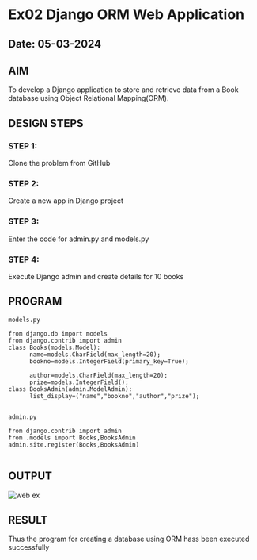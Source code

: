 # Ex02 Django ORM Web Application
## Date: 05-03-2024

## AIM
To develop a Django application to store and retrieve data from a Book database using Object Relational Mapping(ORM).

## DESIGN STEPS

### STEP 1:
Clone the problem from GitHub

### STEP 2:
Create a new app in Django project

### STEP 3:
Enter the code for admin.py and models.py

### STEP 4:
Execute Django admin and create details for 10 books

## PROGRAM
```
models.py

from django.db import models
from django.contrib import admin
class Books(models.Model):
      name=models.CharField(max_length=20);
      bookno=models.IntegerField(primary_key=True);

      author=models.CharField(max_length=20);
      prize=models.IntegerField();
class BooksAdmin(admin.ModelAdmin):
      list_display=("name","bookno","author","prize");


admin.py

from django.contrib import admin
from .models import Books,BooksAdmin
admin.site.register(Books,BooksAdmin)


```

## OUTPUT


![web ex](https://github.com/pavithraselvaraj30/ORM/assets/149366880/587b22b5-22c8-4672-946b-36ce06eb1b99)


## RESULT
Thus the program for creating a database using ORM hass been executed successfully
